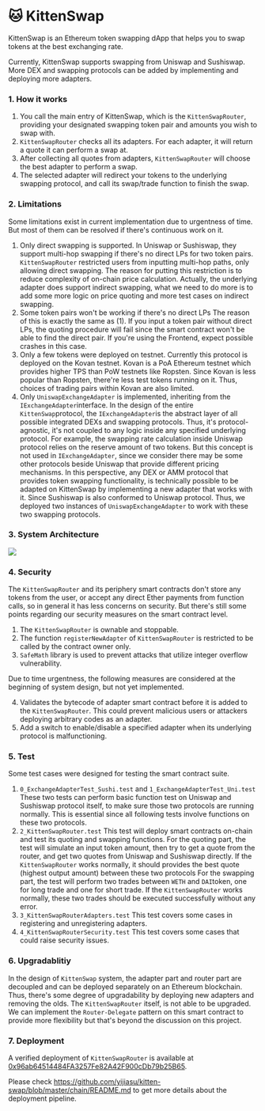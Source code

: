 # 🐱 KittenSwap

KittenSwap is an Ethereum token swapping dApp that helps you to swap tokens at the best exchanging rate.

Currently, KittenSwap supports swapping from Uniswap and Sushiswap. More DEX and swapping protocols can be added by implementing and deploying more adapters.

  

### 1. How it works

1. You call the main entry of KittenSwap, which is the `KittenSwapRouter`, providing your designated swapping token pair and amounts you wish to swap with.
2. `KittenSwapRouter` checks all its adapters. For each adapter, it will return a quote it can perform a swap at.
3. After collecting all quotes from adapters, `KittenSwapRouter` will choose the best adapter to perform a swap.
4. The selected adapter will redirect your tokens to the underlying swapping protocol, and call its swap/trade function to finish the swap.

### 2. Limitations

Some limitations exist in current implementation due to urgentness of time. But most of them can be resolved if there's continuous work on it.

1. Only direct swapping is supported.
	In Uniswap or Sushiswap, they support multi-hop swapping if there's no direct LPs for two token pairs. `KittenSwapRouter` restricted users from inputting multi-hop paths, only allowing direct swapping. The reason for putting this restriction is to reduce complexity of on-chain price calculation. Actually, the underlying adapter does support indirect swapping, what we need to do more is to add some more logic on price quoting and more test cases on indirect swapping.
2. Some token pairs won't be working if there's no direct LPs
	The reason of this is exactly the same as (1). If you input a token pair without direct LPs, the quoting procedure will fail since the smart contract won't be able to find the direct pair. If you're using the Frontend, expect possible crashes in this case.
3. Only a few tokens were deployed on testnet.
	Currently this protocol is deployed on the Kovan testnet. Kovan is a PoA Ethereum testnet which provides higher TPS than PoW testnets like Ropsten. Since Kovan is less popular than Ropsten, there're less test tokens running on it. Thus, choices of trading pairs within Kovan are also limited.
4. Only `UniswapExchangeAdapter` is implemented, inheriting from the `IExchangeAdapter`interface.
	In the design of the entire `KittenSwap`protocol, the `IExchangeAdapter`is the abstract layer of all possible integrated DEXs and swapping protocols. Thus, it's protocol-agnostic, it's not coupled to any logic inside any specified underlying protocol. For example, the swapping rate calculation inside Uniswap protocol relies on the reserve amount of two tokens. But this concept is not used in `IExchangeAdapter`, since we consider there may be some other protocols beside Uniswap that provide different pricing mechanisms. In this perspective, any DEX or AMM protocol that provides token swapping functionality, is technically possible to be adapted on KittenSwap by implementing a new adapter that works with it.
	Since Sushiswap is also conformed to Uniswap protocol. Thus, we deployed two instances of `UniswapExchangeAdapter` to work with these two swapping protocols.

### 3. System Architecture	
![](https://raw.githubusercontent.com/yijiasu/kitten-swap/master/kittenswap.png?token=ABB54D527BT7ZZJYQ2RPFHDAS22QM)

### 4. Security

The `KittenSwapRouter` and its periphery smart contracts don't store any tokens from the user, or accept any direct Ether payments from function calls, so in general it has less concerns on security.  But there's still some points regarding our security measures on the smart contract level.

1. The `KittenSwapRouter` is ownable and stoppable.
2. The function `registerNewAdapter` of `KittenSwapRouter` is restricted to be called by the contract owner only.
3. `SafeMath` library is used to prevent attacks that utilize integer overflow vulnerability. 

Due to time urgentness, the following measures are considered at the beginning of system design, but not yet implemented.

4. Validates the bytecode of adapter smart contract before it is added to the `KittenSwapRouter`. This could prevent malicious users or attackers deploying arbitrary codes as an adapter.
6. Add a switch to enable/disable a specified adapter when its underlying protocol is malfunctioning.

### 5. Test

Some test cases were designed for testing the smart contract suite.

1. `0_ExchangeAdapterTest_Sushi.test` and `1_ExchangeAdapterTest_Uni.test` These two tests can perform basic function test on Uniswap and Sushiswap protocol itself, to make sure those two protocols are running normally. This is essential since all following tests involve functions on these two protocols.
2. `2_KittenSwapRouter.test` This test will deploy smart contracts on-chain and test its quoting and swapping functions. 
For the quoting part, the test will simulate an input token amount, then try to get a quote from the router, and get two quotes from Uniswap and Sushiswap directly. If the `KittenSwapRouter` works normally, it should provides the best quote (highest output amount) between these two protocols
For the swapping part, the test will perform two trades between `WETH` and `DAI`token, one for long trade and one for short trade. If the `KittenSwapRouter` works normally, these two trades should be executed successfully without any error.
3. `3_KittenSwapRouterAdapters.test` This test covers some cases in registering and unregistering adapters.
4. `4_KittenSwapRouterSecurity.test` This test covers some cases that could raise security issues. 

### 6. Upgradablitiy

In the design of `KittenSwap` system, the adapter part and router part are decoupled and can be deployed separately on an Ethereum blockchain. Thus, there's some degree of upgradability by deploying new adapters and removing the olds. The `KittenSwapRouter` itself, is not able to be upgraded. We can implement the `Router-Delegate` pattern on this smart contract to provide more flexibility but that's beyond the discussion on this project.

### 7. Deployment

A verified deployment of  `KittenSwapRouter`  is available at  [0x96ab64514484FA3257Fe82A42F900cDb79b25B65](https://kovan.etherscan.io/address/0x96ab64514484FA3257Fe82A42F900cDb79b25B65).

Please check https://github.com/yijiasu/kitten-swap/blob/master/chain/README.md to get more details about the deployment pipeline.


